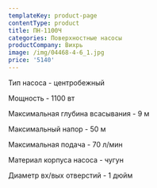 ```yaml
---
templateKey: product-page
contentType: product
title: ПН-1100Ч
categories: Поверхностные насосы
productCompany: Вихрь
image: /img/04468-4-6_1.jpg
price: '5140'
---
```

Тип насоса - центробежный

Мощность - 1100 вт

Максимальная глубина всасывания - 9 м

Максимальный напор - 50 м

Максимальная подача - 70 л/мин

Материал корпуса насоса - чугун

Диаметр вх/вых отверстий - 1 дюйм
